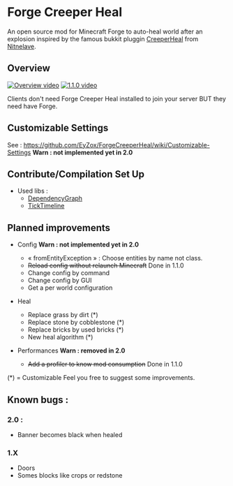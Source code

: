 # Forge Creeper Heal

An open source mod for Minecraft Forge to auto-heal world after an explosion inspired by the famous bukkit pluggin [CreeperHeal](http://dev.bukkit.org/server-mods/creeperheal-nitnelave/) from [Nitnelave](https://github.com/nitnelave).

## Overview

[![Overview video](http://img.youtube.com/vi/KBzI7iXmbx0/0.jpg)](http://www.youtube.com/watch?v=KBzI7iXmbx0)
[![1.1.0 video](http://img.youtube.com/vi/3M5EytpMjP4/0.jpg)](http://www.youtube.com/watch?v=3M5EytpMjP4)

Clients don't need Forge Creeper Heal installed to join your server BUT they need have Forge.

## Customizable Settings

See : https://github.com/EyZox/ForgeCreeperHeal/wiki/Customizable-Settings
**Warn : not implemented yet in 2.0**

## Contribute/Compilation Set Up

* Used libs :
  * [DependencyGraph](https://github.com/EyZox/DependencyGraph)
  * [TickTimeline](https://github.com/EyZox/TickTimeline)

## Planned improvements

* Config **Warn : not implemented yet in 2.0**
  * « fromEntityException » : Choose entities by name not class.
  * ~~Reload config without relaunch Minecraft~~ Done in 1.1.0
  * Change config by command
  * Change config by GUI
  * Get a per world configuration

* Heal
  * Replace grass by dirt (*)
  * Replace stone by cobblestone (*)
  * Replace bricks by used bricks (*)
  * New heal algorithm (*)

* Performances **Warn : removed in 2.0**
  * ~~Add a profiler to know mod consumption~~ Done in 1.1.0

(*) = Customizable
Feel you free to suggest some improvements.

## Known bugs :

### 2.0 :

* Banner becomes black when healed

### 1.X
* Doors
* Somes blocks like crops or redstone

